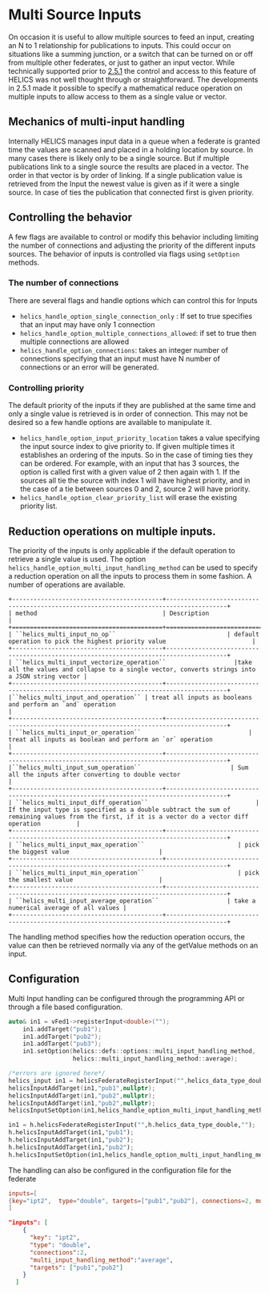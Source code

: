 # Multi Source Inputs

On occasion it is useful to allow multiple sources to feed an input, creating an N to 1 relationship for publications to inputs. This could occur on situations like a summing junction, or a switch that can be turned on or off from multiple other federates, or just to gather an input vector. While technically supported prior to [2.5.1](https://github.com/GMLC-TDC/HELICS/releases/tag/v2.5.1) the control and access to this feature of HELICS was not well thought through or straightforward. The developments in 2.5.1 made it possible to specify a mathematical reduce operation on multiple inputs to allow access to them as a single value or vector.

## Mechanics of multi-input handling

Internally HELICS manages input data in a queue when a federate is granted time the values are scanned and placed in a holding location by source. In many cases there is likely only to be a single source. But if multiple publications link to a single source the results are placed in a vector. The order in that vector is by order of linking. If a single publication value is retrieved from the Input the newest value is given as if it were a single source. In case of ties the publication that connected first is given priority.

## Controlling the behavior

A few flags are available to control or modify this behavior including limiting the number of connections and adjusting the priority of the different inputs sources. The behavior of inputs is controlled via flags using `setOption` methods.

### The number of connections

There are several flags and handle options which can control this for Inputs

- `helics_handle_option_single_connection_only` : If set to true specifies that an input may have only 1 connection
- `helics_handle_option_multiple_connections_allowed`: if set to true then multiple connections are allowed
- `helics_handle_option_connections`: takes an integer number of connections specifying that an input must have N number of connections or an error will be generated.

### Controlling priority

The default priority of the inputs if they are published at the same time and only a single value is retrieved is in order of connection. This may not be desired so a few handle options are available to manipulate it.

- `helics_handle_option_input_priority_location` takes a value specifying the input source index to give priority to. If given multiple times it establishes an ordering of the inputs. So in the case of timing ties they can be ordered. For example, with an input that has 3 sources, the option is called first with a given value of 2 then again with 1. If the sources all tie the source with index 1 will have highest priority, and in the case of a tie between sources 0 and 2, source 2 will have priority.
- `helics_handle_option_clear_priority_list` will erase the existing priority list.

## Reduction operations on multiple inputs.

The priority of the inputs is only applicable if the default operation to retrieve a single value is used. The option
`helics_handle_option_multi_input_handling_method` can be used to specify a reduction operation on all the inputs to process them in some fashion. A number of operations are available.

```eval_rst
+------------------------------------------+---------------------------------------------------------------------------------------+
| method                                   | Description                                                                           |
+==========================================+=======================================================================================+
| ``helics_multi_input_no_op``                               | default operation to pick the highest priority value                        |
+------------------------------------------+---------------------------------------------------------------------------------------+
| ``helics_multi_input_vectorize_operation``                   |take all the values and collapse to a single vector, converts strings into a JSON string vector |
+------------------------------------------+---------------------------------------------------------------------------------------+
|``helics_multi_input_and_operation`` | treat all inputs as booleans and perform an `and` operation                                                     |
+------------------------------------------+---------------------------------------------------------------------------------------+
| ``helics_multi_input_or_operation``                              | treat all inputs as boolean and perform an `or` operation                                  |
+------------------------------------------+---------------------------------------------------------------------------------------+
|``helics_multi_input_sum_operation``                         | Sum all the inputs after converting to double vector                                                            |
+------------------------------------------+---------------------------------------------------------------------------------------+
| ``helics_multi_input_diff_operation``                              | If the input type is specified as a double subtract the sum of remaining values from the first, if it is a vector do a vector diff operation          |
+------------------------------------------+---------------------------------------------------------------------------------------+
| ``helics_multi_input_max_operation``                          | pick the biggest value                         |
+------------------------------------------+---------------------------------------------------------------------------------------+
| ``helics_multi_input_min_operation``                          | pick the smallest value                        |
+------------------------------------------+---------------------------------------------------------------------------------------+
| ``helics_multi_input_average_operation``                   | take a numerical average of all values |
+------------------------------------------+---------------------------------------------------------------------------------------+
```

The handling method specifies how the reduction operation occurs, the value can then be retrieved normally via any of the getValue methods on an input.

## Configuration

Multi Input handling can be configured through the programming API or through a file based configuration.

```cpp
auto& in1 = vFed1->registerInput<double>("");
    in1.addTarget("pub1");
    in1.addTarget("pub2");
    in1.addTarget("pub3");
    in1.setOption(helics::defs::options::multi_input_handling_method,
                  helics::multi_input_handling_method::average);
```

```c
/*errors are ignored here*/
helics_input in1 = helicsFederateRegisterInput("",helics_data_type_double,"",nullptr);
helicsInputAddTarget(in1,"pub1",nullptr);
helicsInputAddTarget(in1,"pub2",nullptr);
helicsInputAddTarget(in1,"pub2",nullptr);
helicsInputSetOption(in1,helics_handle_option_multi_input_handling_method,helics_multi_input_average_operation, nullptr);

```

```python
in1 = h.helicsFederateRegisterInput("",h.helics_data_type_double,"");
h.helicsInputAddTarget(in1,"pub1");
h.helicsInputAddTarget(in1,"pub2");
h.helicsInputAddTarget(in1,"pub2");
h.helicsInputSetOption(in1,helics_handle_option_multi_input_handling_method,helics_multi_input_average_operation);

```

The handling can also be configured in the configuration file for the federate

```toml
inputs=[
{key="ipt2",  type="double", targets=["pub1","pub2"], connections=2, multi_input_handling_method="average"}
]
```

```JSON
"inputs": [
    {
      "key": "ipt2",
      "type": "double",
      "connections":2,
      "multi_input_handling_method":"average",
      "targets": ["pub1","pub2"]
    }
  ]
```
